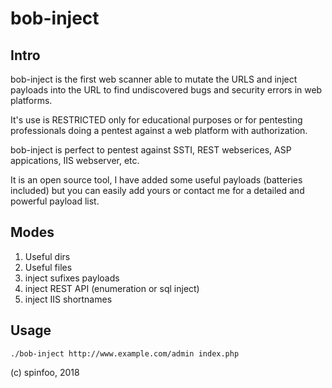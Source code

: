 # bob-inject

## Intro
bob-inject is the first web scanner able to mutate the URLS and inject payloads into the URL to find undiscovered bugs and security errors in web platforms.

It's use is RESTRICTED only for educational purposes or for pentesting professionals doing a pentest against a web platform with authorization.

bob-inject is perfect to pentest against SSTI, REST webserices, ASP appications, IIS webserver, etc.

It is an open source tool, I have added some useful payloads (batteries included) but you can easily add yours or contact me for a detailed and powerful payload list.

## Modes
1. Useful dirs
2. Useful files
3. inject sufixes payloads
4. inject REST API (enumeration or sql inject)
5. inject IIS shortnames

## Usage
```
./bob-inject http://www.example.com/admin index.php
```


(c) spinfoo, 2018
